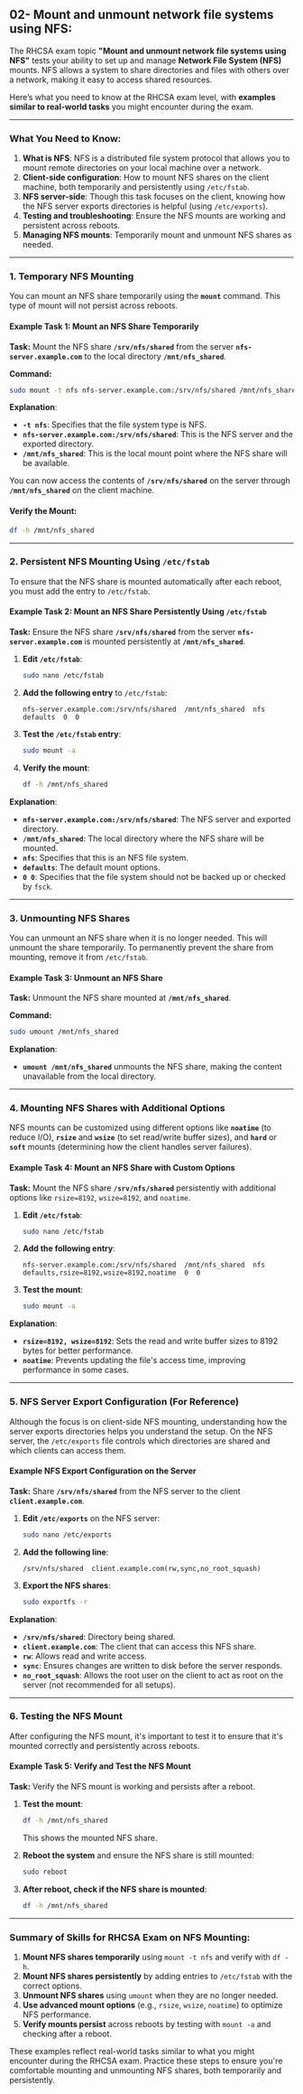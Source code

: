 ## 02- Mount and unmount network file systems using NFS:

The RHCSA exam topic **"Mount and unmount network file systems using NFS"** tests your ability to set up and manage **Network File System (NFS)** mounts. NFS allows a system to share directories and files with others over a network, making it easy to access shared resources.

Here’s what you need to know at the RHCSA exam level, with **examples similar to real-world tasks** you might encounter during the exam.

---

### **What You Need to Know:**
1. **What is NFS**: NFS is a distributed file system protocol that allows you to mount remote directories on your local machine over a network.
2. **Client-side configuration**: How to mount NFS shares on the client machine, both temporarily and persistently using `/etc/fstab`.
3. **NFS server-side**: Though this task focuses on the client, knowing how the NFS server exports directories is helpful (using `/etc/exports`).
4. **Testing and troubleshooting**: Ensure the NFS mounts are working and persistent across reboots.
5. **Managing NFS mounts**: Temporarily mount and unmount NFS shares as needed.

---

### **1. Temporary NFS Mounting**

You can mount an NFS share temporarily using the **`mount`** command. This type of mount will not persist across reboots.

#### **Example Task 1: Mount an NFS Share Temporarily**

**Task:** Mount the NFS share **`/srv/nfs/shared`** from the server **`nfs-server.example.com`** to the local directory **`/mnt/nfs_shared`**.

**Command:**
```bash
sudo mount -t nfs nfs-server.example.com:/srv/nfs/shared /mnt/nfs_shared
```

**Explanation**:
- **`-t nfs`**: Specifies that the file system type is NFS.
- **`nfs-server.example.com:/srv/nfs/shared`**: This is the NFS server and the exported directory.
- **`/mnt/nfs_shared`**: This is the local mount point where the NFS share will be available.
  
You can now access the contents of **`/srv/nfs/shared`** on the server through **`/mnt/nfs_shared`** on the client machine.

#### **Verify the Mount**:
```bash
df -h /mnt/nfs_shared
```

---

### **2. Persistent NFS Mounting Using `/etc/fstab`**

To ensure that the NFS share is mounted automatically after each reboot, you must add the entry to `/etc/fstab`.

#### **Example Task 2: Mount an NFS Share Persistently Using `/etc/fstab`**

**Task:** Ensure the NFS share **`/srv/nfs/shared`** from the server **`nfs-server.example.com`** is mounted persistently at **`/mnt/nfs_shared`**.

1. **Edit `/etc/fstab`**:
   ```bash
   sudo nano /etc/fstab
   ```

2. **Add the following entry** to `/etc/fstab`:
   ```
   nfs-server.example.com:/srv/nfs/shared  /mnt/nfs_shared  nfs  defaults  0  0
   ```

3. **Test the `/etc/fstab` entry**:
   ```bash
   sudo mount -a
   ```

4. **Verify the mount**:
   ```bash
   df -h /mnt/nfs_shared
   ```

**Explanation**:
- **`nfs-server.example.com:/srv/nfs/shared`**: The NFS server and exported directory.
- **`/mnt/nfs_shared`**: The local directory where the NFS share will be mounted.
- **`nfs`**: Specifies that this is an NFS file system.
- **`defaults`**: The default mount options.
- **`0 0`**: Specifies that the file system should not be backed up or checked by `fsck`.

---

### **3. Unmounting NFS Shares**

You can unmount an NFS share when it is no longer needed. This will unmount the share temporarily. To permanently prevent the share from mounting, remove it from `/etc/fstab`.

#### **Example Task 3: Unmount an NFS Share**

**Task:** Unmount the NFS share mounted at **`/mnt/nfs_shared`**.

**Command:**
```bash
sudo umount /mnt/nfs_shared
```

**Explanation**:
- **`umount /mnt/nfs_shared`** unmounts the NFS share, making the content unavailable from the local directory.

---

### **4. Mounting NFS Shares with Additional Options**

NFS mounts can be customized using different options like **`noatime`** (to reduce I/O), **`rsize`** and **`wsize`** (to set read/write buffer sizes), and **`hard`** or **`soft`** mounts (determining how the client handles server failures).

#### **Example Task 4: Mount an NFS Share with Custom Options**

**Task:** Mount the NFS share **`/srv/nfs/shared`** persistently with additional options like `rsize=8192`, `wsize=8192`, and `noatime`.

1. **Edit `/etc/fstab`**:
   ```bash
   sudo nano /etc/fstab
   ```

2. **Add the following entry**:
   ```
   nfs-server.example.com:/srv/nfs/shared  /mnt/nfs_shared  nfs  defaults,rsize=8192,wsize=8192,noatime  0  0
   ```

3. **Test the mount**:
   ```bash
   sudo mount -a
   ```

**Explanation**:
- **`rsize=8192, wsize=8192`**: Sets the read and write buffer sizes to 8192 bytes for better performance.
- **`noatime`**: Prevents updating the file's access time, improving performance in some cases.

---

### **5. NFS Server Export Configuration (For Reference)**

Although the focus is on client-side NFS mounting, understanding how the server exports directories helps you understand the setup. On the NFS server, the `/etc/exports` file controls which directories are shared and which clients can access them.

#### **Example NFS Export Configuration on the Server**

**Task:** Share **`/srv/nfs/shared`** from the NFS server to the client **`client.example.com`**.

1. **Edit `/etc/exports`** on the NFS server:
   ```bash
   sudo nano /etc/exports
   ```

2. **Add the following line**:
   ```
   /srv/nfs/shared  client.example.com(rw,sync,no_root_squash)
   ```

3. **Export the NFS shares**:
   ```bash
   sudo exportfs -r
   ```

**Explanation**:
- **`/srv/nfs/shared`**: Directory being shared.
- **`client.example.com`**: The client that can access this NFS share.
- **`rw`**: Allows read and write access.
- **`sync`**: Ensures changes are written to disk before the server responds.
- **`no_root_squash`**: Allows the root user on the client to act as root on the server (not recommended for all setups).

---

### **6. Testing the NFS Mount**

After configuring the NFS mount, it's important to test it to ensure that it's mounted correctly and persistently across reboots.

#### **Example Task 5: Verify and Test the NFS Mount**

**Task:** Verify the NFS mount is working and persists after a reboot.

1. **Test the mount**:
   ```bash
   df -h /mnt/nfs_shared
   ```

   This shows the mounted NFS share.

2. **Reboot the system** and ensure the NFS share is still mounted:
   ```bash
   sudo reboot
   ```

3. **After reboot, check if the NFS share is mounted**:
   ```bash
   df -h /mnt/nfs_shared
   ```

---

### Summary of Skills for RHCSA Exam on NFS Mounting:
1. **Mount NFS shares temporarily** using `mount -t nfs` and verify with `df -h`.
2. **Mount NFS shares persistently** by adding entries to `/etc/fstab` with the correct options.
3. **Unmount NFS shares** using `umount` when they are no longer needed.
4. **Use advanced mount options** (e.g., `rsize`, `wsize`, `noatime`) to optimize NFS performance.
5. **Verify mounts persist** across reboots by testing with `mount -a` and checking after a reboot.

These examples reflect real-world tasks similar to what you might encounter during the RHCSA exam. Practice these steps to ensure you're comfortable mounting and unmounting NFS shares, both temporarily and persistently.